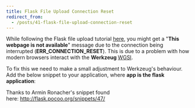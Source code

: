 ```yaml
---
title: Flask File Upload Connection Reset 
redirect_from:
  - /posts/41-flask-file-upload-connection-reset
---
```


<p>While following the Flask file upload tutorial <a href="http://flask.pocoo.org/docs/patterns/fileuploads/">here</a>, you might get a &quot;<strong>This webpage is not available</strong>&quot; message due to the connection being interrupted (<strong>ERR_CONNECTION_RESET</strong>). This is due to a problem with how modern browsers interact with the <strong>Werkzeug </strong><a href="http://en.wikipedia.org/wiki/Web_Server_Gateway_Interface">WGSI</a>.</p>

<p>To fix this we need to make a small adjustment to Werkzeug&#39;s behaviour. Add the below snippet to your application, where <strong>app is the flask application</strong>:</p>

<p><script src="https://gist.github.com/anonymous/10536614.js"></script></p>

<p>Thanks to&nbsp;Armin Ronacher&#39;s snippet found here:&nbsp;<a href="http://flask.pocoo.org/snippets/47/">http://flask.pocoo.org/snippets/47/</a></p>
